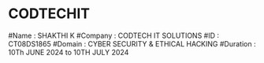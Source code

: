 # CODTECHIT
#Name : SHAKTHI K
#Company : CODTECH IT SOLUTIONS
#ID : CT08DS1865
#Domain : CYBER SECURITY & ETHICAL HACKING
#Duration : 10Th JUNE 2024 to 10TH JULY 2024
